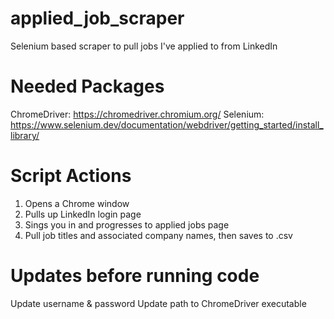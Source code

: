 # applied_job_scraper
Selenium based scraper to pull jobs I've applied to from LinkedIn

# Needed Packages
ChromeDriver: https://chromedriver.chromium.org/
Selenium: https://www.selenium.dev/documentation/webdriver/getting_started/install_library/

# Script Actions
1) Opens a Chrome window
2) Pulls up LinkedIn login page
3) Sings you in and progresses to applied jobs page
4) Pull job titles and associated company names, then saves to .csv

# Updates before running code
Update username & password
Update path to ChromeDriver executable
